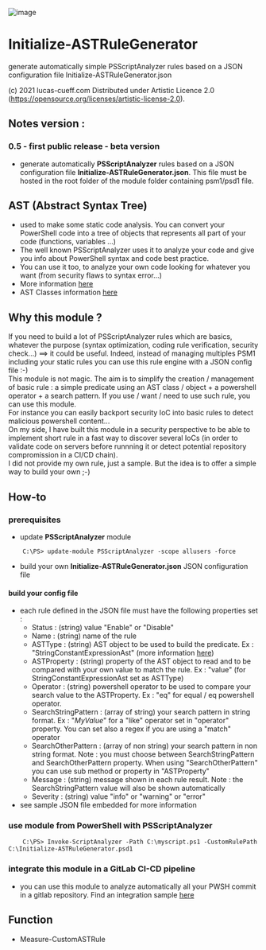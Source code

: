 ![image](http://www.lucas-cueff.com/files/gallery.png)

# Initialize-ASTRuleGenerator
generate automatically simple PSScriptAnalyzer rules based on a JSON configuration file Initialize-ASTRuleGenerator.json

(c) 2021 lucas-cueff.com Distributed under Artistic Licence 2.0 (https://opensource.org/licenses/artistic-license-2.0).

## Notes version :
### 0.5 - first public release - beta version
 - generate automatically **PSScriptAnalyzer** rules based on a JSON configuration file **Initialize-ASTRuleGenerator.json**. This file must be hosted in the root folder of the module folder containing psm1/psd1 file.

## AST (Abstract Syntax Tree)
- used to make some static code analysis. You can convert your PowerShell code into a tree of objects that represents all part of your code (functions, variables ...)
- The well known PSScriptAnalyzer uses it to analyze your code and give you info about PowerShell syntax and code best practice.
- You can use it too, to analyze your own code looking for whatever you want (from security flaws to syntax error...)
- More information [here](https://devblogs.microsoft.com/scripting/learn-how-it-pros-can-use-the-powershell-ast/)
- AST Classes information [here](https://docs.microsoft.com/en-us/dotnet/api/system.management.automation.language.ast?view=powershellsdk-7.0.0)

## Why this module ?
If you need to build a lot of PSScriptAnalyzer rules which are basics, whatever the purpose (syntax optimization, coding rule verification, security check...) ==> it could be useful. Indeed, instead of managing multiples PSM1 including your static rules you can use this rule engine with a JSON config file :-)  
This module is not magic. The aim is to simplify the creation / management of basic rule : a simple predicate using an AST class / object + a powershell operator + a search pattern. If you use / want / need to use such rule, you can use this module.  
For instance you can easily backport security IoC into basic rules to detect malicious powershell content...  
On my side, I have built this module in a security perspective to be able to implement short rule in a fast way to discover several IoCs (in order to validate code on servers before runnning it or detect potential repository compromission in a CI/CD chain).  
I did not provide my own rule, just a sample. But the idea is to offer a simple way to build your own ;-)  

## How-to
### prerequisites
- update **PSScriptAnalyzer** module
```
	C:\PS> update-module PSScriptAnalyzer -scope allusers -force
```
- build your own **Initialize-ASTRuleGenerator.json** JSON configuration file
#### build your config file
- each rule defined in the JSON file must have the following properties set :
    - Status : (string) value "Enable" or "Disable"
    - Name : (string) name of the rule
    - ASTType : (string) AST object to be used to build the predicate. Ex : "StringConstantExpressionAst" (more information [here](https://docs.microsoft.com/en-us/dotnet/api/system.management.automation.language.ast?view=powershellsdk-7.0.0))
    - ASTProperty : (string) property of the AST object to read and to be compared with your own value to match the rule. Ex : "value" (for StringConstantExpressionAst set as ASTType)
    - Operator : (string) powershell operator to be used to compare your search value to the ASTProperty. Ex : "eq" for equal / eq powershell operator.
    - SearchStringPattern : (array of string) your search pattern in string format. Ex : "*MyValue*" for a "like" operator set in "operator" property. You can set also a regex if you are using a "match" operator
    - SearchOtherPattern : (array of non string) your search pattern in non string format. Note : you must choose between SearchStringPattern and SearchOtherPattern property. When using "SearchOtherPattern" you can use sub method or property in "ASTProperty"
    - Message : (string) message shown in each rule result. Note : the SearchStringPattern value will also be shown automatically
    - Severity : (string) value "info" or "warning" or "error"
- see sample JSON file embedded for more information
### use module from PowerShell with PSScriptAnalyzer
```
	C:\PS> Invoke-ScriptAnalyzer -Path C:\myscript.ps1 -CustomRulePath C:\Initialize-ASTRuleGenerator.psd1
```
### integrate this module in a GitLab CI-CD pipeline
- you can use this module to analyze automatically all your PWSH commit in a gitlab repository. Find an integration sample [here](https://github.com/MS-LUF/Initialize-ASTRuleGenerator/tree/main/GitLab-CICD-Sample-Integration)

## Function
 - Measure-CustomASTRule
